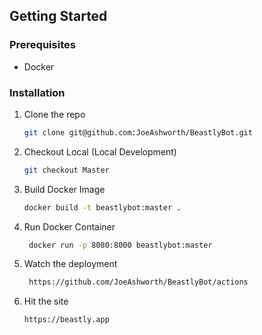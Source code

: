 <!-- GETTING STARTED -->
## Getting Started

### Prerequisites

- Docker

### Installation

1. Clone the repo
   ```sh
   git clone git@github.com:JoeAshworth/BeastlyBot.git
   ```
2. Checkout Local (Local Development)
   ```sh
   git checkout Master
   ```
3. Build Docker Image
   ```sh
   docker build -t beastlybot:master .
   ```
4. Run Docker Container
   ```sh
    docker run -p 8080:8000 beastlybot:master
   ```
5. Watch the deployment
   ```sh
    https://github.com/JoeAshworth/BeastlyBot/actions
   ```
6. Hit the site
   ```sh
   https://beastly.app
   ```
